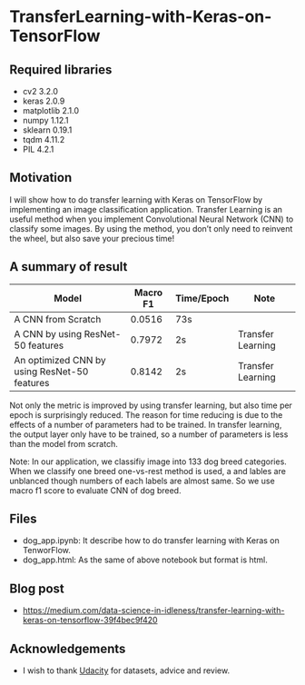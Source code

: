# TransferLearning-with-Keras-on-TensorFlow

## Required libraries

- cv2 3.2.0
- keras 2.0.9
- matplotlib 2.1.0
- numpy 1.12.1
- sklearn 0.19.1
- tqdm 4.11.2
- PIL 4.2.1

## Motivation

I will show how to do transfer learning with Keras on TensorFlow by implementing an image classification application. Transfer Learning is an useful method when you implement Convolutional Neural Network (CNN) to classify some images. By using the method, you don’t only need to reinvent the wheel, but also save your precious time!

## A summary of result

| Model | Macro F1 | Time/Epoch | Note |
|-----|-----|-----|-----|
| A CNN from Scratch | 0.0516 | 73s |  |
| A CNN by using ResNet-50 features | 0.7972 | 2s | Transfer Learning |
| An optimized CNN by using ResNet-50 features | 0.8142 | 2s | Transfer Learning |

Not only the metric is improved by using transfer learning, but also time per epoch is surprisingly reduced. The reason for time reducing is due to the effects of a number of parameters had to be trained. In transfer learning, the output layer only have to be trained, so a number of parameters is less than the model from scratch.

Note: In our application, we classifiy image into 133 dog breed categories. When we classify one breed one-vs-rest method is used, a and lables are unblanced though numbers of each labels are almost same. So we use macro f1 score to evaluate CNN of dog breed.

## Files

- dog_app.ipynb: It describe how to do transfer learning with Keras on TenworFlow.
- dog_app.html: As the same of above notebook but format is html.

## Blog post

- https://medium.com/data-science-in-idleness/transfer-learning-with-keras-on-tensorflow-39f4bec9f420

## Acknowledgements

- I wish to thank [Udacity](https://www.udacity.com/) for datasets, advice and review.
